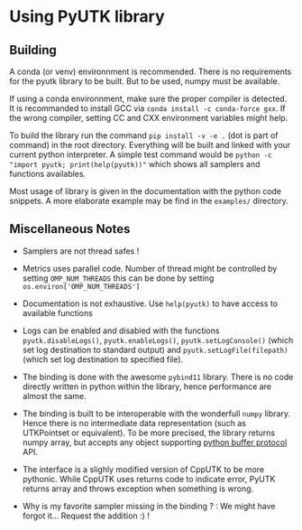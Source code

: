 # Using PyUTK library

## Building

A conda (or venv) environnment is recommended. There is no requirements for the pyutk
library to be built. But to be used, numpy must be available.

If using a conda environnment, make sure the proper compiler is detected. It is 
recommanded to install GCC via `conda install -c conda-force gxx`. If the wrong
compiler, setting CC and CXX environment variables might help. 

To build the library run the command `pip install -v -e .` (dot is part of command) in 
the root directory. Everything will be built and linked with your current python interpreter. 
A simple test command would be `python -c "import pyutk; print(help(pyutk))"` which shows all
samplers and functions availables. 

Most usage of library is given in the documentation with the python code snippets. A more 
elaborate example may be find in the `examples/` directory. 

## Miscellaneous Notes

* Samplers are not thread safes !

* Metrics uses parallel code. Number of thread might be controlled by setting `OMP_NUM_THREADS` 
this can be done by setting `os.environ['OMP_NUM_THREADS']`

* Documentation is not exhaustive. Use `help(pyutk)` to have access to available functions 

* Logs can be enabled and disabled with the functions `pyutk.disableLogs()`, `pyutk.enableLogs()`, 
`pyutk.setLogConsole()` (which set log destination to standard output) and `pyutk.setLogFile(filepath)` 
(which set log destination to specified file). 

* The binding is done with the awesome `pybind11` library. There is no code directly written
in python within the library, hence performance are almost the same.  

* The binding is built to be interoperable with the wonderfull `numpy` library. Hence there 
is no intermediate data representation (such as UTKPointset or equivalent). To be more
precised, the library returns numpy array, but accepts any object supporting [python buffer
protocol](https://docs.python.org/3/c-api/buffer.html) API.  

* The interface is a slighly modified version of CppUTK to be more pythonic. While CppUTK 
uses returns code to indicate error, PyUTK returns array and throws exception when something
is wrong. 

* Why is my favorite sampler missing in the binding ? : We might have forgot it... Request the
addition :) ! 